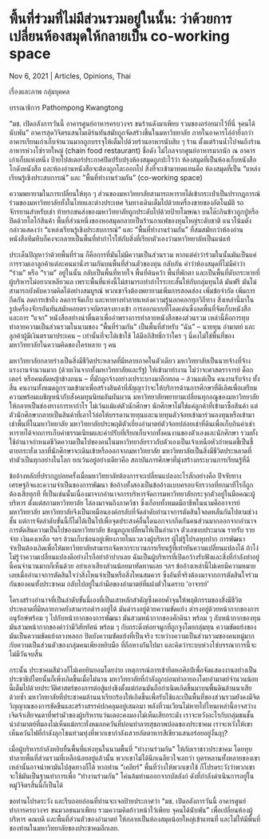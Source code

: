 # พื้นที่ร่วมที่ไม่มีส่วนรวมอยู่ในนั้น: ว่าด้วยการเปลี่ยนห้องสมุดให้กลายเป็น co-working space

Nov 6, 2021 | Articles, Opinions, Thai





เรื่องและภาพ กลุ่มบุคคล

บรรณาธิการ Pathompong Kwangtong



“มช. เปิดอลังการวันนี้ อาคารศูนย์อาหารครบวงจร ขนร้านดังมาเพียบ รวมของอร่อยมาไว้ที่นี่ จุคนได้นับพัน” อาคารสุดวิจิตรแสนโมเดิร์นทันสมัยถูกจัดสร้างขึ้นในมหาวิทยาลัย ภายในอาคารโอ่อ่ายิ่งกว่าอาคารเรียนเก่าเก็บจำนวนมากถูกบรรจุให้เต็มไปด้วยร้านอาหารนับสิบ ๆ ร้าน ตั้งแต่ร้านน้ำไปจนถึงร้านอาหารห่วงโซ่รายใหญ่ (chain food restaurant) ชื่อดัง ไม่ไกลจากศูนย์อาหารมากนัก ณ อาคารเก่าเก็บแห่งหนึ่ง ป้ายโปสเตอร์ประกาศปิดปรับปรุงห้องสมุดถูกปะไว้ว่า ห้องสมุดที่เป็นห้องเก็บหนังสือ โกดังหนังสือ และห้องอ่านหนังสือจะต้องถูกโละออกไป สิ่งที่จะเข้ามาทดแทนคือ ห้องสมุดที่เป็น “แหล่งเรียนรู้เชิงประสบการณ์” และ ”พื้นที่ทำงานร่วมกัน” (co-working space)

ความพยายามในการเปลี่ยนให้ทุก ๆ ส่วนของมหาวิทยาลัยสามารถหารายได้เข้ากระเป๋าเป็นปรากฏการณ์ร่วมของมหาวิทยาลัยทั้งในไทยและต่างประเทศ ริมทางเดินเต็มไปด้วยเครื่องขายของอัตโนมัติ รถจักรยานสำหรับเช่า ท้ายรถขนส่งของมหาวิทยาลัยถูกประดับไปด้วยป้ายโฆษณา บนโต๊ะกินข้าวถูกปูหรือปิดด้วยโลโก้สินค้า พื้นที่ส่วนหนึ่งของหอสมุดกลายเป็นร้านกาแฟของทุนใหญ่ระดับชาติ แนวโน้มดังกล่าวแสดงว่า “แหล่งเรียนรู้เชิงประสบการณ์” และ ”พื้นที่ทำงานร่วมกัน” ที่สมสมัยกว่าห้องอ่านหนังสือทึมทึบก็คงจะกลายเป็นพื้นที่ทำกำไรให้กับสิ่งที่เรียกตัวเองว่ามหาวิทยาลัยเป็นแน่แท้

ประเด็นปัญหาว่าด้วยพื้นที่ร่วม ก็คือการที่มันไม่มีความเป็นส่วนรวม หากแต่คำว่าร่วมในนั้นมันเป็นแค่การรวมเอาลูกค้าแต่ละคนมานั่งรวมกันบนพื้นที่ส่วนตัวของทุน กลับกัน คำว่าห้องสมุดที่ไม่มีคำว่า “ร่วม” หรือ “รวม” อยู่ในนั้น กลับเป็นพื้นที่หายใจ พื้นที่ค้นคว้า พื้นที่พักตา และเป็นพื้นที่ดับกระหายที่ผู้บริหารไม่อยากเหลียวแล เพราะพื้นที่แห่งนี้ไม่สามารถทำกำไรระยะสั้นให้กับกลุ่มทุนได้ มันฟรี มันไม่สามารถบังคับความคิดได้อย่างสมบูรณ์ พวกเขาจึงต้องพยายามเพิ่มการสอดส่อง เพิ่มข้อจำกัด เพิ่มการกีดกัน ลดการเข้าถึง ลดการจัดเก็บ และหาทางทำลายแหล่งความรู้นอกคอกทุกวิถีทาง สิ่งเหล่านี้มาในรูปเครื่องจักรอันทันสมัยคอยตรวจบัตรตรงทางเข้า การออกแบบที่โดดเด่นซึ่งลดพื้นที่จัดเก็บหนังสือ และการ “แจก” หนังสืออย่างน่าตื่นตาเพื่ออำพรางการทำลายหนังสือของส่วนรวม เหล่านี้คือการทุบทำลายความเป็นส่วนรวมในนามของ “พื้นที่ร่วมกัน” เป็นพื้นที่สำหรับ “ฉัน” – นายทุน อำมาตย์ และลูกค้าผู้มีเงินตรามาประเคน – เท่านั้นที่จะได้เข้าใช้ ได้มีอภิสิทธิ์กว่าใคร ๆ นี่คงไม่ใช่พื้นที่ของมหาวิทยาลัยในความคิดของใครหลาย ๆ คน

มหาวิทยาลัยกลายร่างเป็นสิ่งมีชีวิตประหลาดที่มีหลายภาคในตัวเดียว มหาวิทยาลัยเป็นนายจ้างที่จ้างแรงงานจำนวนมาก (ด้วยเงินจากทั้งมหาวิทยาลัยและรัฐ) ให้เข้ามาทำงาน ไม่ว่าจะศาสตราจารย์ ด็อกเตอร์ หรือคนตัดหญ้าข้างถนน – ที่มักถูกจ้างอย่างเปราะบางมาอีกทอด – ล้วนแต่เป็น คนงานรับจ้าง ทั้งสิ้น คนงานทั้งหมดถูกรวมเข้ามาเพื่อสร้างสินค้าที่สัญญาว่าจะให้บริการด้านการศึกษาที่ดีเลิศเพื่อเตรียมความพร้อมเผชิญหน้ากับสังคมทุนนิยมอันผันผวน มหาวิทยาลัยพยายามเปลี่ยนทุกอณูของมหาวิทยาลัยให้กลายเป็นช่องทางการหากำไร ไม่เว้นแม้แต่ตัวนักศึกษา นักศึกษาไม่ใช่แค่ลูกค้าที่เข้ามาซื้อสินค้า แต่ตัวนักศึกษากลายเป็นสินค้าที่เอาไว้ล่อให้บรรดานายทุนและนายทุนตัวจ้อยเข้ามาร่วมลงทุนหรือเข้ามาเช่าพื้นที่ในมหาวิทยาลัย มหาวิทยาลัยประพฤติตัวเยี่ยงอำมาตย์ตัวจ้อยปล่อยเช่าที่ดินเพื่อเก็บกินค่าเช่า หารายได้จากการเก็บค่าธรรมเนียมและค่าปรับที่เรียกเก็บจากทั้งคนงานของตัวเองและนักศึกษา รวมทั้งใช้อำนาจกำหนดชีวิตความเป็นไปของคนในมหาวิทยาลัยราวกับตัวเองเป็นเจ้าเหนือหัวกำหนดชี้เป็นชี้ตายกระทั่งเวลาที่นักศึกษาจะเดินเข้าหรือออกจากมหาวิทยาลัย มหาวิทยาลัยเป็นสิ่งมีชีวิตประหลาดที่ทำตัวเป็นทุกอย่างในโลก ยกเว้นอยู่อย่างเดียวคือ สถาบันการศึกษาที่มุ่งสร้างกระบวนการเรียนรู้ที่ดี

ข้ออ้างหลักที่ปรากฏบ่อยครั้งเมื่อมหาวิทยาลัยต้องการจะเปลี่ยนแปลงอะไรสักอย่างคือ ปัจจัยทางเศรษฐกิจและความจำเป็นของการพัฒนา ข้ออ้างทั้งสองเป็นข้ออ้างแบบครอบจักรวาลที่ยกมาทีไรก็ถูกต้องเสียทุกที ที่เป็นเช่นนั้นเนื่องมาจากอำนาจการบริหารจัดการมหาวิทยาลัยกระจุกตัวอยู่ในมือคณะผู้บริหาร ตั้งแต่สภามหาวิทยาลัย ไล่ลงมาจนถึงภาควิชา ซึ่งเกือบทั้งหมดมีอาชีพในนามคืออาจารย์มหาวิทยาลัย มหาวิทยาลัยจึงเป็นเหมือนองค์กรลับที่จัดลำดับอำนาจการตัดสินใจลดหลั่นกันไปตามช่วงชั้น แต่การจัดลำดับขั้นนี้ก็ไม่ได้เป็นไปเพื่อจุดประสงค์อื่นใดนอกจากกีดกันคนส่วนมากออกจากอำนาจการตัดสินความเป็นไปของมหาวิทยาลัย ข้อมูลถูกเปลี่ยนให้เป็นอำนาจ ตัวเลขงบประมาณ รายรับ รายจ่าย เงินคงเหลือ ฯลฯ ล้วนเก็บซ่อนอยู่เพียงภายในแวดวงผู้บริหาร ผู้ไม่รู้โปรดหุบปาก การพัฒนาจำเป็นต้องเกิดเพื่อให้มหาวิทยาลัยสามารถจัดหากระบวนการเรียนรู้ที่เท่าทันความเปลี่ยนแปลงได้ ถ้าโง่ไม่รู้ว่าความเปลี่ยนแปลงดีอย่างไรก็อย่าอ้าปากเลย ฉันเป็นผู้บริหารที่เปิดกว้างรับฟังและสิ่งที่กำลังทำอยู่นี้คนจำนวนมากก็เห็นด้วย อย่าเอาเสียงส่วนน้อยมาทัดทานเลย ฯลฯ ข้ออ้างเหล่านี้ไม่เคยมีความหมายเลยเมื่ออำนาจการตัดสินใจว่าสิ่งไหนจำเป็นหรือสิ่งไหนสมควร ซึ่งอันที่จริงต้องมาจากการตัดสินใจร่วมกันของคนทั้งประชาคม กลับไปอยู่ในกำมือของอำมาตย์ที่แฝงตัวในคราบ ‘อาจารย์’

โครงสร้างอำนาจที่เป็นลำดับขั้นนี่เองที่เป็นเสาหลักสำคัญซึ่งคอยค้ำจุนให้พฤติกรรมของสิ่งมีชีวิตประหลาดที่มีหลายภาคยังสามารถดำรงอยู่ได้ มันดำรงอยู่ด้วยความขัดแย้ง ดำรงอยู่ด้วยหน้ากากของการอนุรักษ์พร้อม ๆ ไปกับหน้ากากของการพัฒนา มันสวมหน้ากากของศักดินา พร้อม ๆ กับหน้ากากของทุน มันสวมหน้ากากของคำว่ามีวิสัยทัศน์ พร้อม ๆ กับกระดิ่งห้อยจมูกที่ถูกจูงโดยกลุ่มทุน ความขัดแย้งของมันเป็นความขัดแย้งลวงหลอก ปิดบังความขัดแย้งที่เป็นจริง ระหว่างความเป็นส่วนรวมของคนหมู่มาก กับความเป็นส่วนตัวของกลุ่มคนเพียงหยิบมือ ที่ถือหางกันไปมา และคิดว่าระบบห่วงโซ่บรรณาการนี้จะไม่มีวันจบสิ้น

กระนั้น ประชาคมสีม่วงก็ไม่เคยยินยอมโดยง่าย เหตุการณ์การเข้ายึดหอศิลป์เพื่อจัดแสดงงานอย่างเป็นประชาธิปไตยนั้นก็เพิ่งเกิดขึ้นเมื่อไม่นาน มหาวิทยาลัยที่กำลังถูกบ่อนทำลายลงโดยอำมาตย์จำนวนน้อยนี้เต็มไปด้วยประวัติศาสตร์ของการต่อสู้แย่งชิงตั้งแต่ก่อนมันถือกำเนิดเกิดขึ้นมาบนพื้นดินล้านนาเสียด้วยซ้ำ มหาวิทยาลัยที่ประชาคมล้านนาเรียกร้องให้เกิดขึ้นเพื่อรับใช้และเป็นพื้นที่ของส่วนรวมยังคงมีจิตวิญญาณของการขัดขืนและสร้างสรรค์ปกคลุมอยู่เสมอมา พลังที่วนเวียนไม่หายไปไหนเหล่านี้อาจสว่างเจิดจ้าเสียจนตาที่พร่ามัวของผู้บริหารแว่นเตอะคงมองไม่เห็นเสียกระมัง เราจะหวังอะไรกับกลุ่มชนชั้นนำอำมาตย์ที่มองไม่เห็นแม้กระทั่งหมอกควันที่บ่อนทำลายสุขภาพปอดของประชาคม เราจะหวังให้เขาเห็นควันไฟที่กำลังลุกโชนท่วมทุ่งที่พวกเขากำลังเสวยภัตตาหารสีเขียวแสนอร่อยอยู่งั้นฤๅ?

เมื่อผู้บริหารกำลังหยิบยื่นพื้นที่แห่งทุนในนามพื้นที่ “ทำงานร่วมกัน” ให้กับเราชาวประชาคม โดยทุบทำลายพื้นที่ส่วนรวมที่เหลือน้อยอยู่แล้วนั้น พวกเขาไม่ได้นึกเฉลียวใจเลยว่า บุตรหลานทั้งหลายของเขาเหล่านั้นอาจนำพามันไปสุดทางก็ได้ หากท่าน “เคลียร์” พื้นที่ว่างให้พวกเขาใช้ ก็โปรดระวังว่าพวกเขาจะใช้มันเป็นฐานทำการเพื่อ “ทำงานร่วมกัน” โค่นล้มท่านออกจากบัลลังก์ ดังที่กำลังดำเนินการอยู่ในหมู่วิจิตรสิ้นนี้ก็เป็นได้

ขอท่านโปรดระวัง และรีบถอยก่อนที่ท่านจะเจอป้ายประกาศว่า “มช. เปิดอลังการวันนี้ อาคารศูนย์ทำการครบวงจร ขนมวลชนมาเพียบ รวมความคิดก้าวหน้าไว้เพียบ จุคนได้นับพัน” เพื่อเปลี่ยนห้องผู้บริหาร คณบดี และพื้นที่ส่วนตัวของอำมาตย์ ให้กลายเป็นห้องสมุดน้อยใหญ่เข้าแทนที่ และไม่ให้มีพื้นที่ของท่านในมหาวิทยาลัยของประชาคมอีกเลย.